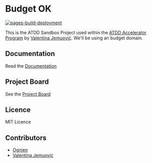 # Budget OK

[![pages-build-deployment](https://github.com/ognjenkl/budget-ok/actions/workflows/pages/pages-build-deployment/badge.svg)](https://github.com/ognjenkl/budget-ok/actions/workflows/pages/pages-build-deployment)

This is the ATDD Sandbox Project used within the [ATDD Accelerator Program](https://atdd-accelerator.optivem.com/) by [Valentina Jemuović](https://www.linkedin.com/in/valentinajemuovic/). We'll be using an budget domain.

## Documentation

Read the [Documentation](https://ognjenkl.github.io/budget-ok/)

## Project Board

See the [Project Board](https://github.com/users/ognjenkl/projects/2)

## Licence
MIT Licence

## Contributors
- [Ognjen](https://github.com/ognjen)
- [Valentina Jemuović](https://www.linkedin.com/in/valentinajemuovic/)

